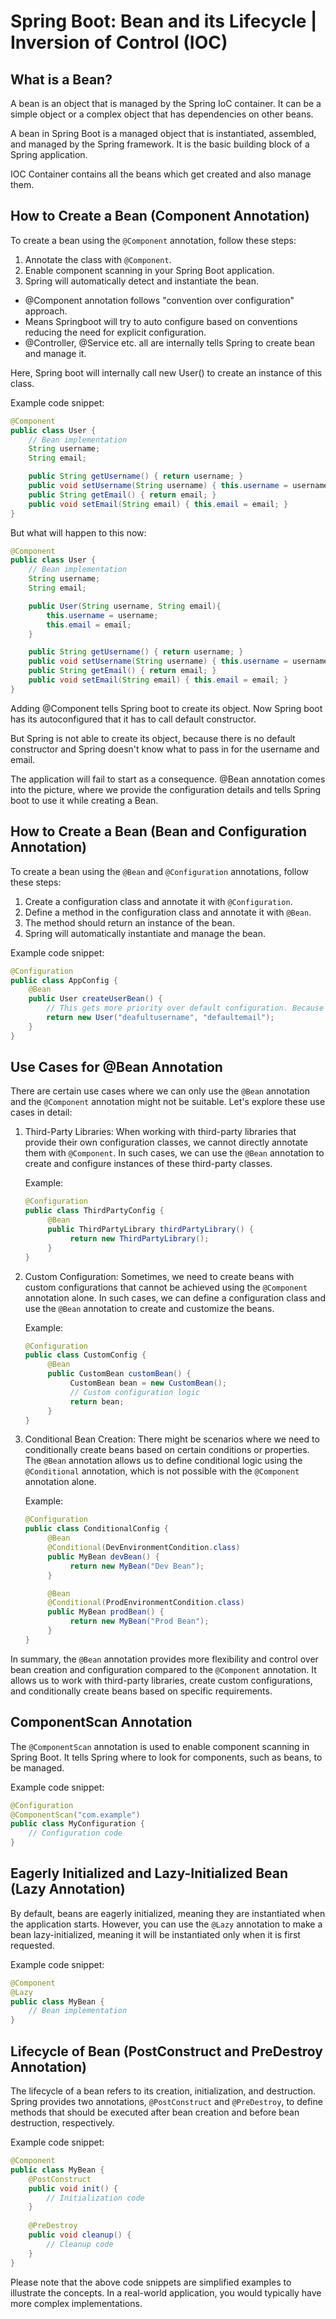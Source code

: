 # Spring Boot: Bean and its Lifecycle | Inversion of Control (IOC)

## What is a Bean?
A bean is an object that is managed by the Spring IoC container. It can be a simple object or a complex object that has dependencies on other beans.

A bean in Spring Boot is a managed object that is instantiated, assembled, and managed by the Spring framework. It is the basic building block of a Spring application.

IOC Container contains all the beans which get created and also manage them.


## How to Create a Bean (Component Annotation)
To create a bean using the `@Component` annotation, follow these steps:
1. Annotate the class with `@Component`.
2. Enable component scanning in your Spring Boot application.
3. Spring will automatically detect and instantiate the bean.

- @Component annotation follows "convention over configuration" approach.
- Means Springboot will try to auto configure based on conventions reducing the need for explicit configuration.
- @Controller, @Service etc. all are internally tells Spring to create bean and manage it.

Here, Spring boot will internally call new User() to create an instance of this class.

Example code snippet:
```java
@Component
public class User {
    // Bean implementation
    String username;
    String email;

    public String getUsername() { return username; }
    public void setUsername(String username) { this.username = username; }
    public String getEmail() { return email; }
    public void setEmail(String email) { this.email = email; }
}
```

But what will happen to this now:

```java
@Component
public class User {
    // Bean implementation
    String username;
    String email;

    public User(String username, String email){
        this.username = username;
        this.email = email;
    }

    public String getUsername() { return username; }
    public void setUsername(String username) { this.username = username; }
    public String getEmail() { return email; }
    public void setEmail(String email) { this.email = email; }
}
```

Adding @Component tells Spring boot to create its object. Now Spring boot has its autoconfigured that it has to call default constructor.

But Spring is not able to create its object, because there is no default constructor and Spring doesn't know what to pass in for the username and email.

The application will fail to start as a consequence. @Bean annotation comes into the picture, where we provide the configuration details and tells Spring boot to use it while creating a Bean.

## How to Create a Bean (Bean and Configuration Annotation)
To create a bean using the `@Bean` and `@Configuration` annotations, follow these steps:
1. Create a configuration class and annotate it with `@Configuration`.
2. Define a method in the configuration class and annotate it with `@Bean`.
3. The method should return an instance of the bean.
4. Spring will automatically instantiate and manage the bean.

Example code snippet:
```java
@Configuration
public class AppConfig {
    @Bean
    public User createUserBean() {
        // This gets more priority over default configuration. Because this is what we are providing, and what we want is first priority to spring boot, not autoconfiguration.
        return new User("deafultusername", "defaultemail");
    }
}
```

## Use Cases for @Bean Annotation

There are certain use cases where we can only use the `@Bean` annotation and the `@Component` annotation might not be suitable. Let's explore these use cases in detail:

1. Third-Party Libraries: 
    When working with third-party libraries that provide their own configuration classes, we cannot directly annotate them with `@Component`. In such cases, we can use the `@Bean` annotation to create and configure instances of these third-party classes.

    Example:
    ```java
    @Configuration
    public class ThirdPartyConfig {
         @Bean
         public ThirdPartyLibrary thirdPartyLibrary() {
              return new ThirdPartyLibrary();
         }
    }
    ```

2. Custom Configuration:
    Sometimes, we need to create beans with custom configurations that cannot be achieved using the `@Component` annotation alone. In such cases, we can define a configuration class and use the `@Bean` annotation to create and customize the beans.

    Example:
    ```java
    @Configuration
    public class CustomConfig {
         @Bean
         public CustomBean customBean() {
              CustomBean bean = new CustomBean();
              // Custom configuration logic
              return bean;
         }
    }
    ```

3. Conditional Bean Creation:
    There might be scenarios where we need to conditionally create beans based on certain conditions or properties. The `@Bean` annotation allows us to define conditional logic using the `@Conditional` annotation, which is not possible with the `@Component` annotation alone.

    Example:
    ```java
    @Configuration
    public class ConditionalConfig {
         @Bean
         @Conditional(DevEnvironmentCondition.class)
         public MyBean devBean() {
              return new MyBean("Dev Bean");
         }
    
         @Bean
         @Conditional(ProdEnvironmentCondition.class)
         public MyBean prodBean() {
              return new MyBean("Prod Bean");
         }
    }
    ```

In summary, the `@Bean` annotation provides more flexibility and control over bean creation and configuration compared to the `@Component` annotation. It allows us to work with third-party libraries, create custom configurations, and conditionally create beans based on specific requirements.

## ComponentScan Annotation
The `@ComponentScan` annotation is used to enable component scanning in Spring Boot. It tells Spring where to look for components, such as beans, to be managed.

Example code snippet:
```java
@Configuration
@ComponentScan("com.example")
public class MyConfiguration {
    // Configuration code
}
```

## Eagerly Initialized and Lazy-Initialized Bean (Lazy Annotation)
By default, beans are eagerly initialized, meaning they are instantiated when the application starts. However, you can use the `@Lazy` annotation to make a bean lazy-initialized, meaning it will be instantiated only when it is first requested.

Example code snippet:
```java
@Component
@Lazy
public class MyBean {
    // Bean implementation
}
```

## Lifecycle of Bean (PostConstruct and PreDestroy Annotation)
The lifecycle of a bean refers to its creation, initialization, and destruction. Spring provides two annotations, `@PostConstruct` and `@PreDestroy`, to define methods that should be executed after bean creation and before bean destruction, respectively.

Example code snippet:
```java
@Component
public class MyBean {
    @PostConstruct
    public void init() {
        // Initialization code
    }
    
    @PreDestroy
    public void cleanup() {
        // Cleanup code
    }
}
```

Please note that the above code snippets are simplified examples to illustrate the concepts. In a real-world application, you would typically have more complex implementations.
